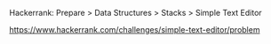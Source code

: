 Hackerrank: Prepare > Data Structures > Stacks > Simple Text Editor

https://www.hackerrank.com/challenges/simple-text-editor/problem
